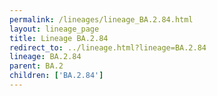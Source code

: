 ```yaml
---
permalink: /lineages/lineage_BA.2.84.html
layout: lineage_page
title: Lineage BA.2.84
redirect_to: ../lineage.html?lineage=BA.2.84
lineage: BA.2.84
parent: BA.2
children: ['BA.2.84']
---
```

